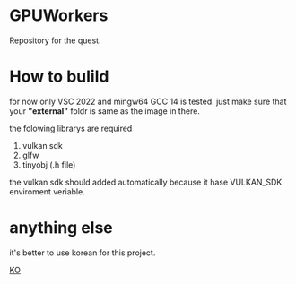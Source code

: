 # GPUWorkers

Repository for the quest.

# How to bulild

for now only VSC 2022 and mingw64 GCC 14 is tested.
just make sure that your **"external"** foldr is same as the image in there.

the folowing librarys are required

1. vulkan sdk
2. glfw
3. tinyobj (.h file)

the vulkan sdk should added automatically because it hase VULKAN_SDK enviroment veriable.

# anything else

it's better to use korean for this project.

[KO](README_KOREAN.md)
